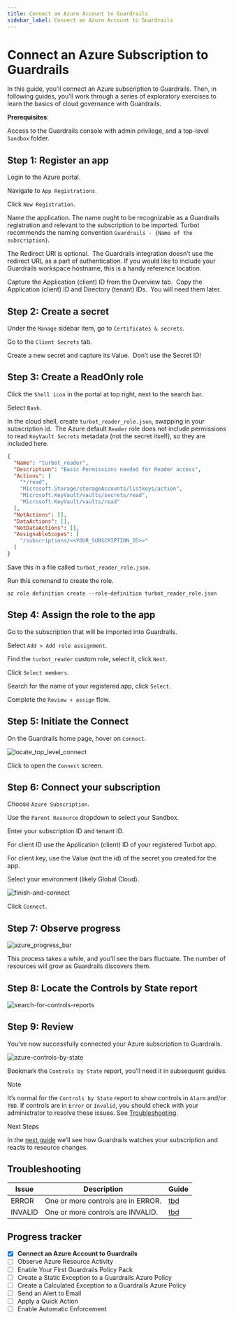 ```yaml
---
title: Connect an Azure Account to Guardrails
sidebar_label: Connect an Azure Account to Guardrails
---
```



# Connect an Azure Subscription to Guardrails

  
In this guide, you’ll connect an Azure subscription to Guardrails. Then, in following guides, you’ll work through a series of exploratory exercises to learn the basics of cloud governance with Guardrails.

**Prerequisites**:

Access to the Guardrails console with admin privilege, and a top-level `Sandbox` folder.

## Step 1: Register an app

Login to the Azure portal.

Navigate to `App Registrations`.

Click `New Registration`.

Name the application. The name ought to be recognizable as a Guardrails registration and relevant to the subscription to be imported. Turbot recommends the naming convention `Guardrails - {Name of the subscription}`.

The Redirect URI is optional.  The Guardrails integration doesn’t use the redirect URL as a part of authentication. If you would like to include your Guardrails workspace hostname, this is a handy reference location.   
  
Capture the Application (client) ID from the Overview tab.  Copy the Application (client) ID and Directory (tenant) IDs.  You will need them later.  


## Step 2: Create a secret

  
Under the `Manage` sidebar item, go to `Certificates & secrets`. 

Go to the `Client Secrets` tab.   
  
Create a new secret and capture its Value.  Don’t use the Secret ID!

## Step 3: Create a ReadOnly role

Click the `Shell icon` in the portal at top right, next to the search bar.

Select `Bash`.

In the cloud shell, create `turbot_reader_role.json`, swapping in your subscription id.  The Azure default `Reader` role does not include permissions to read `KeyVault Secrets` metadata (not the secret itself), so they are included here.   
  
```json
{
  "Name": "turbot_reader",
  "Description": "Basic Permissions needed for Reader access",
  "Actions": [
    "*/read",
    "Microsoft.Storage/storageAccounts/listkeys/action",
    "Microsoft.KeyVault/vaults/secrets/read",
    "Microsoft.KeyVault/vaults/read"
  ],
  "NotActions": [],
  "DataActions": [],
  "NotDataActions": [],
  "AssignableScopes": [
    "/subscriptions/<<YOUR_SUBSCRIPTION_ID>>"
  ]
}  
```

Save this in a file called `turbot_reader_role.json`.  
  
Run this command to create the role.  
  
```
az role definition create --role-definition turbot_reader_role.json  
```

## Step 4: Assign the role to the app

Go to the subscription that will be imported into Guardrails.  
  
Select `Add > Add role assignment`.

Find the `turbot_reader` custom role, select it, click `Next`.  
  
Click `Select members`.

Search for the name of your registered app, click `Select`.  
  
Complete the `Review + assign` flow.  


## Step 5: Initiate the Connect

On the Guardrails home page, hover on `Connect`.

<p><img alt="locate_top_level_connect" src="/images/docs/guardrails/getting-started/getting-started-azure/connect-a-subscription/locate-top-level-connect.png"/></p>

Click to open the `Connect` screen.

## Step 6: Connect your subscription

Choose `Azure Subscription`.

Use the `Parent Resource` dropdown to select your Sandbox.  
  
Enter your subscription ID and tenant ID.

For client ID use the Application (client) ID of your registered Turbot app.   
  
For client key, use the Value (not the id) of the secret you created for the app.  
  
Select your environment (likely Global Cloud).

<p><img alt="finish-and-connect" src="/images/docs/guardrails/getting-started/getting-started-azure/connect-a-subscription/finish-and-connect.png"/></p>

Click `Connect`.

## Step 7: Observe progress

<p><img alt="azure_progress_bar" src="/images/docs/guardrails/getting-started/getting-started-azure/connect-a-subscription/azure-progress-bar.png"/></p>

This process takes a while, and you’ll see the bars fluctuate. The number of resources will grow as Guardrails discovers them.

## Step 8: Locate the Controls by State report

<p><img alt="search-for-controls-reports" src="/images/docs/guardrails/getting-started/getting-started-azure/connect-a-subscription/search-for-controls-reports.png"/></p>

## Step 9: Review

You’ve now successfully connected your Azure subscription to Guardrails.

<p><img alt="azure-controls-by-state" src="/images/docs/guardrails/getting-started/getting-started-azure/connect-a-subscription/azure-controls-by-state.png"/></p>

Bookmark the `Controls by State` report, you’ll need it in subsequent guides.

> [!NOTE]
> It’s normal for the `Controls by State` report to show controls in `Alarm` and/or `TBD`. If controls are in `Error` or `Invalid`, you should check with your administrator to resolve these issues. See [Troubleshooting](#troubleshooting).  
  
Next Steps

In the [next guide](/guardrails/docs/getting-started/getting-started-azure/observe-azure-activity) we’ll see how Guardrails watches your subscription and reacts to resource changes.

## Troubleshooting

| Issue | Description | Guide |
|--|--|--|
| ERROR | One or more controls are in ERROR. | [tbd]() |
| INVALID | One or more controls are INVALID. | [tbd]() |


## Progress tracker

- [x] **Connect an Azure Account to Guardrails**
- [ ] Observe Azure Resource Activity
- [ ] Enable Your First Guardrails Policy Pack
- [ ] Create a Static Exception to a Guardrails Azure Policy
- [ ] Create a Calculated Exception to a Guardrails Azure Policy
- [ ] Send an Alert to Email
- [ ] Apply a Quick Action
- [ ] Enable Automatic Enforcement
